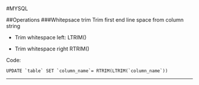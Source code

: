 #MYSQL

##Operations
###Whitepsace trim
Trim first end line space from column string
- Trim whitespace left:
LTRIM()

- Trim whitespace right 
RTRIM()

Code:

```
UPDATE `table` SET `column_name`= RTRIM(LTRIM(`column_name`))
```
---